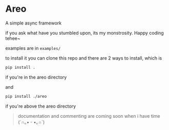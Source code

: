 # Areo

A simple async framework

if you ask what have you stumbled upon, its my monstrosity. Happy coding tehee~

examples are in `examples/`

to install it you can clone this repo and there are 2 ways to install, which is

```sh
pip install .
```

if you're in the areo directory

and

```sh
pip install ./areo
```

if you're above the areo directory

> documentation and commenting are coming soon when i have time (´∩｡• ᵕ •｡∩`)
